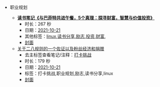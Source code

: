 - 职业规划

    - **[读书笔记《与巴菲特共进午餐，5个真理：探寻财富，智慧与价值投资》](https://www.bilibili.com/video/BV1s34y1m7CJ)**
        - 时长：267 秒
        - 日期：[2021-10-21](../markmap/202110.html)
        - 其他标签：[linux](../markmap/linux.html),[读书分享](../markmap/读书分享.html),[励志](../markmap/励志.html),[投资](../markmap/投资.html),[财富](../markmap/财富.html),
        - [封面](http://i0.hdslb.com/bfs/archive/82ff18c828b93bf273a4fc8a48f1bba751b44b0b.jpg)
    - [关于二八规则的一个佐证以及粉丝经济和捐赠](https://www.bilibili.com/video/BV1yP4y1t7L7)
        - 去主标签查看笔记/注释：[打卡挑战](../markmap/打卡挑战.html)
        - 时长：179 秒
        - 日期：[2021-10-21](../markmap/202110.html)
        - 标签：打卡挑战,职业规划,励志,读书分享,linux
        - [封面](http://i1.hdslb.com/bfs/archive/3a042efd9fa4929dd72c029af0dc1bb69a8c250a.jpg)
